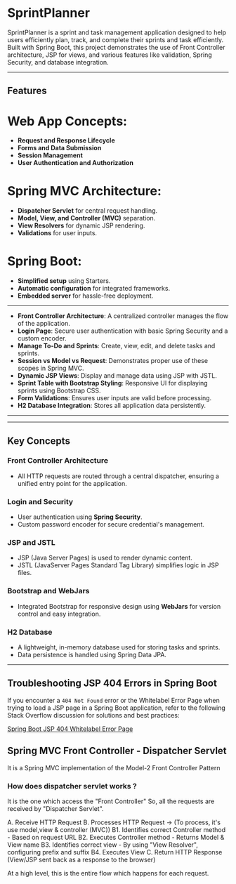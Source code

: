 # SprintPlanner

SprintPlanner is a sprint and task management application designed to help users efficiently plan, track, and complete their sprints and task efficiently. Built with Spring Boot, this project demonstrates the use of Front Controller architecture, JSP for views, and various features like validation, Spring Security, and database integration.

---

## Features
# Web App Concepts:
- **Request and Response Lifecycle**
- **Forms and Data Submission**
- **Session Management**
- **User Authentication and Authorization**

# Spring MVC Architecture:
- **Dispatcher Servlet** for central request handling.
- **Model, View, and Controller (MVC)** separation.
- **View Resolvers** for dynamic JSP rendering.
- **Validations** for user inputs.

# Spring Boot:
- **Simplified setup** using Starters.
- **Automatic configuration** for integrated frameworks.
- **Embedded server** for hassle-free deployment.

---

- **Front Controller Architecture**: A centralized controller manages the flow of the application.
- **Login Page**: Secure user authentication with basic Spring Security and a custom encoder.
- **Manage To-Do and Sprints**: Create, view, edit, and delete tasks and sprints.
- **Session vs Model vs Request**: Demonstrates proper use of these scopes in Spring MVC.
- **Dynamic JSP Views**: Display and manage data using JSP with JSTL.
- **Sprint Table with Bootstrap Styling**: Responsive UI for displaying sprints using Bootstrap CSS.
- **Form Validations**: Ensures user inputs are valid before processing.
- **H2 Database Integration**: Stores all application data persistently.

---

---

## Key Concepts

### Front Controller Architecture
- All HTTP requests are routed through a central dispatcher, ensuring a unified entry point for the application.

### Login and Security
- User authentication using **Spring Security**.
- Custom password encoder for secure credential's management.

### JSP and JSTL
- JSP (Java Server Pages) is used to render dynamic content.
- JSTL (JavaServer Pages Standard Tag Library) simplifies logic in JSP files.

### Bootstrap and WebJars
- Integrated Bootstrap for responsive design using **WebJars** for version control and easy integration.

### H2 Database
- A lightweight, in-memory database used for storing tasks and sprints.
- Data persistence is handled using Spring Data JPA.

---
## Troubleshooting JSP 404 Errors in Spring Boot

If you encounter a `404 Not Found` error or the Whitelabel Error Page when trying to load a JSP page in a Spring Boot application, refer to the following Stack Overflow discussion for solutions and best practices:

[Spring Boot JSP 404 Whitelabel Error Page](https://stackoverflow.com/questions/43847924/spring-boot-jsp-404-whitelabel-error-page)


## Spring MVC Front Controller - Dispatcher Servlet

It is a Spring MVC implementation of the Model-2 Front Controller Pattern

### How does dispatcher servlet works ?

It is the one which access the "Front Controller"
So, all the requests are received by "Dispatcher Servlet".

A. Receive HTTP Request
B. Processes HTTP Request -> (To process, it's use model,view & controller (MVC))
    B1. Identifies correct Controller method
        - Based on request URL
    B2. Executes Controller method
        - Returns Model & View name
    B3. Identifies correct view
        - By using "View Resolver", configuring prefix and suffix
    B4. Executes View
C. Return HTTP Response (View/JSP sent back as a response to the browser)

At a high level, this is the entire flow which happens for each request.


